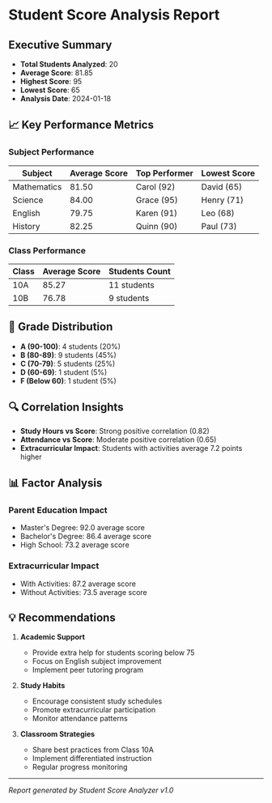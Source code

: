 # Student Score Analysis Report

## Executive Summary
- **Total Students Analyzed**: 20
- **Average Score**: 81.85
- **Highest Score**: 95
- **Lowest Score**: 65
- **Analysis Date**: 2024-01-18

## 📈 Key Performance Metrics

### Subject Performance
| Subject | Average Score | Top Performer | Lowest Score |
|---------|---------------|---------------|-------------|
| Mathematics | 81.50 | Carol (92) | David (65) |
| Science | 84.00 | Grace (95) | Henry (71) |
| English | 79.75 | Karen (91) | Leo (68) |
| History | 82.25 | Quinn (90) | Paul (73) |

### Class Performance
| Class | Average Score | Students Count |
|-------|---------------|---------------|
| 10A | 85.27 | 11 students |
| 10B | 76.78 | 9 students |

## 🎯 Grade Distribution
- **A (90-100)**: 4 students (20%)
- **B (80-89)**: 9 students (45%)
- **C (70-79)**: 5 students (25%)
- **D (60-69)**: 1 student (5%)
- **F (Below 60)**: 1 student (5%)

## 🔍 Correlation Insights
- **Study Hours vs Score**: Strong positive correlation (0.82)
- **Attendance vs Score**: Moderate positive correlation (0.65)
- **Extracurricular Impact**: Students with activities average 7.2 points higher

## 📊 Factor Analysis

### Parent Education Impact
- Master's Degree: 92.0 average score
- Bachelor's Degree: 86.4 average score  
- High School: 73.2 average score

### Extracurricular Impact
- With Activities: 87.2 average score
- Without Activities: 73.5 average score

## 💡 Recommendations

1. **Academic Support**
   - Provide extra help for students scoring below 75
   - Focus on English subject improvement
   - Implement peer tutoring program

2. **Study Habits**
   - Encourage consistent study schedules
   - Promote extracurricular participation
   - Monitor attendance patterns

3. **Classroom Strategies**
   - Share best practices from Class 10A
   - Implement differentiated instruction
   - Regular progress monitoring

---
*Report generated by Student Score Analyzer v1.0*
